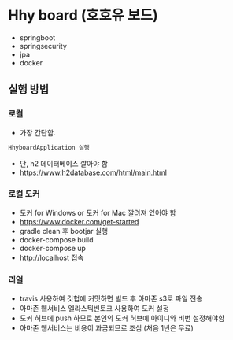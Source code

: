 # Hhy board (호호유 보드)
- springboot
- springsecurity
- jpa
- docker

## 실행 방법
### 로컬
- 가장 간단함.
``` java 
HhyboardApplication 실행
```
- 단, h2 데이터베이스 깔아야 함
- https://www.h2database.com/html/main.html

### 로컬 도커
- 도커 for Windows or 도커 for Mac 깔려져 있어야 함
- https://www.docker.com/get-started
- gradle clean 후 bootjar 실행
- docker-compose build
- docker-compose up
- http://localhost 접속

### 리얼
- travis 사용하여 깃헙에 커밋하면 빌드 후 아마존 s3로 파일 전송
- 아마존 웹서비스 엘라스틱빈토크 사용하여 도커 설정
- 도커 허브에 push 하므로 본인의 도커 허브에 아이디와 비번 설정해야함
- 아마존 웹서비스는 비용이 과금되므로 조심 (처음 1년은 무료)